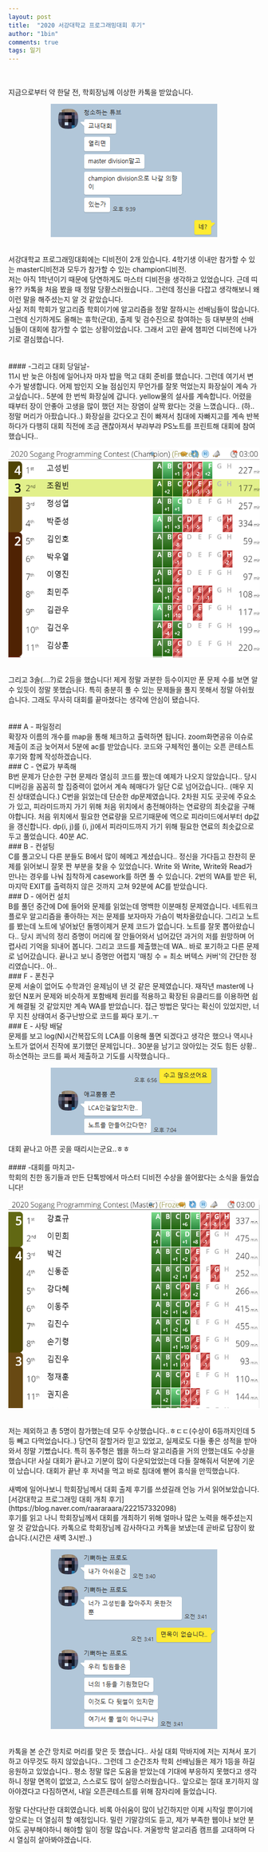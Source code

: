 ```yaml
---
layout: post
title:  "2020 서강대학교 프로그래밍대회 후기"
author: "1bin"
comments: true
tags: 일기
---
```

<br>
<br>
지금으로부터 약 한달 전, 학회장님께 이상한 카톡을 받았습니다.  
<br>  
<p align="center"><img src="/image/KakaoTalk_Snapshot_20201130_154543.png"></p>
<br>   
서강대학교 프로그래밍대회에는 디비전이 2개 있습니다.      
4학기생 이내만 참가할 수 있는 master디비전과 모두가 참가할 수 있는 champion디비전.   
<br>   
저는 아직 1학년이기 때문에 당연하게도 마스터 디비전을 생각하고 있었습니다. 근데 띠용??    
카톡을 처음 봤을 때 정말 당황스러웠습니다.. 그런데 정신을 다잡고 생각해보니 왜 이런 말을 해주셨는지 알 것 같았습니다.   
<br>    
사실 저희 학회가 알고리즘 학회이기에 알고리즘을 정말 잘하시는 선배님들이 많습니다. 그런데 신기하게도 올해는 휴학(군대), 출제 및 검수진으로 참여하는 등 대부분의 선배님들이 대회에 참가할 수 없는 상황이었습니다. 그래서 고민 끝에 챔피언 디비전에 나가기로 결심했습니다.     
<br>     
<br>   
<br> 
#### -그리고 대회 당일날-   
<br>  
11시 반 늦은 아침에 일어나자 마자 밥을 먹고 대회 준비를 했습니다. 
그런데 여기서 변수가 발생합니다. 어제 밤인지 오늘 점심인지 무언가를 잘못 먹었는지 화장실이 계속 가고싶습니다..
5분에 한 번씩 화장실에 갑니다. yellow물의 설사를 계속합니다.   
어렸을 때부터 장이 안좋아 고생을 많이 했던 저는 장염이 살짝 왔다는 것을 느꼈습니다.. (하.. 정말 머리가 아팠습니다..)   
화장실을 갔다오고 진이 빠져서 침대에 자빠지고를 계속 반복하다가 다행히 대회 직전에 조금 괜찮아져서 부랴부랴 PS노트를 프린트해 대회에 참여했습니다..  

<p align="center"><img src="/image/SPC_scoreboard.PNG" width="600" height="420"></p>
<br>    
그리고 3솔(....?)로 2등을 했습니다!   
제게 정말 과분한 등수이지만 푼 문제 수를 보면 알 수 있듯이 정말 못했습니다. 특히 충분히 풀 수 있는 문제들을 풀지 못해서 정말 아쉬웠습니다.   
그래도 무사히 대회를 끝마쳤다는 생각에 안심이 됐습니다.   
<br>   
<br>   
<br>  
### A - 파일정리  
<br>  
확장자 이름의 개수를 map을 통해 체크하고 출력하면 됩니다.   
zoom화면공유 이슈로 제출이 조금 늦어져서 5분에 ac를 받았습니다.    
코드와 구체적인 풀이는 오픈 콘테스트 후기와 함께 작성하겠습니다.   
<br>   
### C - 연료가 부족해
<br>   
B번 문제가 단순한 구현 문제라 열심히 코드를 짰는데 예제가 나오지 않았습니다.. 당시 디버깅을 꼼꼼히 할 집중력이 없어서 계속 헤매다가 일단 C로 넘어갔습니다.. (매우 지친 상태였습니다.)    
C번을 읽었는데 단순한 dp문제였습니다.   
2차원 지도 곳곳에 주요소가 있고, 피라미드까지 가기 위해 처음 위치에서 충전해야하는 연료량의 최솟값을 구해야합니다.  
처음 위치에서 필요한 연료량을 모르기때문에 역으로 피라미드에서부터 dp값을 갱신합니다.  
dp(i, j)를 (i, j)에서 피라미드까지 가기 위해 필요한 연료의 최솟값으로 두고 풀었습니다. 40분 AC.  
<br>   
### B - 컨설팅
<br>   
C를 풀고오니 다른 분들도 B에서 많이 헤메고 계셨습니다..  
정신을 가다듬고 찬찬히 문제를 읽어보니 잘못 짠 부분을 찾을 수 있었습니다.   
Write 와 Write, Write와 Read가 만나는 경우를 나눠 침착하게 casework를 하면 풀 수 있습니다.  
2번의 WA를 받은 뒤, 마지막 EXIT를 출력하지 않은 것까지 고쳐 92분에 AC를 받았습니다.  
<br>  
### D - 에어컨 설치
<br>
B를 풀던 중간에 D에 들어와 문제를 읽었는데 명백한 이분매칭 문제였습니다.  
네트워크 플로우 알고리즘을 좋아하는 저는 문제를 보자마자 가슴이 벅차올랐습니다.  
그리고 노트를 봤는데 노트에 넣어놨던 돌멩이제거 문제 코드가 없습니다. 노트를 잘못 뽑아왔습니다..   
당시 쾨닉의 정리 증명이 머리에 잘 안들어와서 넘어갔던 과거의 저를 원망하며 어렵사리 기억을 되내어 봅니다. 그리고 코드를 제출했는데 WA.. 바로 포기하고 다른 문제로 넘어갔습니다.    
끝나고 보니 증명만 어렵지 '매칭 수 = 최소 버텍스 커버'의 간단한 정리였습니다.. 아..   
<br>   
### F - 폰친구
<br>   
문제 서술이 없어도 수학과인 윤제님이 낸 것 같은 문제였습니다.  
재작년 master에 나왔던 N포커 문제와 비슷하게 포함배제 원리를 적용하고 확장된 유클리드를 이용하면 쉽게 해결될 것 같았지만 계속 WA를 받았습니다.  
접근 방법은 맞다는 확신이 있었지만, 너무 지친 상태여서 중구난방으로 코드를 짜다 포기..ㅜ   
<br>  
### E - 사탕 배달
<br>   
문제를 보고 log(N)시간복잡도의 LCA를 이용해 풀면 되겠다고 생각은 했으나 역시나 노트가 없어서 진작에 포기했던 문제입니다..    
30분을 남기고 앉아있는 것도 힘든 상황.. 하소연하는 코드를 짜서 제출하고 기도를 시작했습니다..  
<br>   
<p align="center"><img src="/image/KakaoTalk_Snapshot_20201130_192609.png"></p>   
대회 끝나고 아픈 곳을 때리시는군요..ㅎㅎ
<br>  
<br>  
#### -대회를 마치고-   
<br>  
학회의 친한 동기들과 만든 단톡방에서 마스터 디비전 수상을 쓸어왔다는 소식을 들었습니다!    
<br>  
<p align="center"><img src="/image/SPC_master.PNG" width="600" height="420"></p>   
<br>   
저는 제외하고 총 5명이 참가했는데 모두 수상했습니다..ㅎㄷㄷ(수상이 6등까지인데 5등 빼고 다먹었습니다..)    
당연히 잘할거라 믿고 있었고, 실제로도 다들 좋은 성적을 받아와서 정말 기뻤습니다. 특히 동주형은 웹을 하느라 알고리즘을 거의 안했는데도 수상을 했습니다!   
사실 대회가 끝나고 기분이 많이 다운되었었는데 다들 잘해줘서 덕분에 기운이 났습니다.  
대회가 끝난 후  저녁을 먹고 바로 침대에 뻗어 휴식을 만끽했습니다.   
<br>  
<br>  
새벽에 일어나보니 학회장님께서 대회 출제 후기를 쓰셨길래 언능 가서 읽어보았습니다.   
<br>  
[서강대학교 프로그래밍 대회 개최 후기](https://blog.naver.com/raararaara/222157332098)  
<br>   
후기를 읽고 나니 학회장님께서 대회를 개최하기 위해 얼마나 많은 노력을 해주셨는지 알 것 같았습니다.  
카톡으로 학회장님께 감사하다고 카톡을 보냈는데 곧바로 답장이 왔습니다.(시간은 새벽 3시반..)   
<br>  
<p align="center"><img src="/image/KakaoTalk_Snapshot_20201130_200732.png"></p> 
<br>   
카톡을 본 순간 망치로 머리를 맞은 듯 했습니다..   
사실 대회 막바지에 저는 지쳐서 포기하고 아무것도 하지 않았습니다.. 그런데 그 순간조차 학회 선배님들은 제가 1등을 하길 응원하고 있었습니다..   
평소 정말 많은 도움을 받았는데 기대에 부응하지 못했다고 생각하니 정말 면목이 없었고, 스스로도 많이 실망스러웠습니다..  
앞으로는 절대 포기하지 않아야겠다고 다짐하면서, 내일 오픈콘테스트를 위해 잠자리에 들었습니다.  
<br> 
<br>  
정말 다산다난한 대회였습니다. 비록 아쉬움이 많이 남긴하지만 이제 시작일 뿐이기에 앞으로는 더 열심히 할 예정입니다.   
밀린 기말강의도 듣고, 제가 부족한 웹이나 보안 분야도 공부해야하니 해야할 일이 정말 많습니다. 겨울방학 알고리즘 캠프를 고대하며 다시 열심히 살아봐야겠습니다.  



